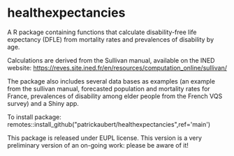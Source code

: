 # healthexpectancies

A R package containing functions that calculate disability-free life expectancy (DFLE) from mortality rates and prevalences of disability by age.

Calculations are derived from the Sullivan manual, available on the INED website:
https://reves.site.ined.fr/en/resources/computation_online/sullivan/

The package also includes several data bases as examples (an example from the sullivan manual, forecasted population and mortality rates for France, prevalences of disability among elder people from the French VQS survey) and a Shiny app.

To install package:
remotes::install_github("patrickaubert/healthexpectancies",ref='main')

This package is released under EUPL license. This version is a very preliminary version of an on-going work: please be aware of it!

